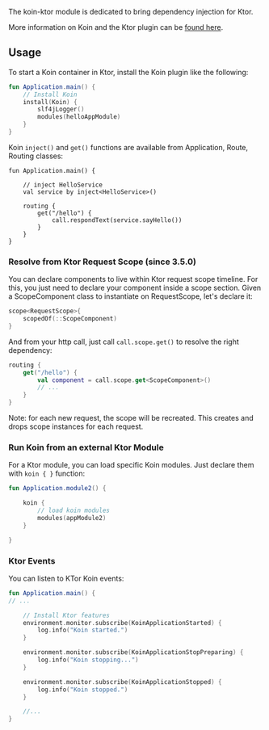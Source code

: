 The koin-ktor module is dedicated to bring dependency injection for Ktor.

More information on Koin and the Ktor plugin can be [found here](https://insert-koin.io/docs/reference/koin-ktor/ktor).

## Usage

To start a Koin container in Ktor, install the Koin plugin like the following:

```kotlin
fun Application.main() {
    // Install Koin
    install(Koin) {
        slf4jLogger()
        modules(helloAppModule)
    }
}
```

Koin `inject()` and `get()` functions are available from Application, Route, Routing classes:

```ktor
fun Application.main() {

    // inject HelloService
    val service by inject<HelloService>()

    routing {
        get("/hello") {
            call.respondText(service.sayHello())
        }
    }
}
```

### Resolve from Ktor Request Scope (since 3.5.0)

You can declare components to live within Ktor request scope timeline. For this, you just need to declare your component inside a scope<ScopeRequest> section. Given a ScopeComponent class to instantiate on RequestScope, let's declare it:

```kotlin
scope<RequestScope>{
    scopedOf(::ScopeComponent)
}
```

And from your http call, just call `call.scope.get()` to resolve the right dependency:

```kotlin
routing {
    get("/hello") {
        val component = call.scope.get<ScopeComponent>()
        // ...
    }
}
```

Note: for each new request, the scope will be recreated. This creates and drops scope instances for each request.

### Run Koin from an external Ktor Module

For a Ktor module, you can load specific Koin modules. Just declare them with `koin { }` function:

```kotlin
fun Application.module2() {

    koin {
        // load koin modules
        modules(appModule2)
    }

}
```

### Ktor Events

You can listen to KTor Koin events:

```kotlin
fun Application.main() {
// ...

    // Install Ktor features
    environment.monitor.subscribe(KoinApplicationStarted) {
        log.info("Koin started.")
    }

    environment.monitor.subscribe(KoinApplicationStopPreparing) {
        log.info("Koin stopping...")
    }

    environment.monitor.subscribe(KoinApplicationStopped) {
        log.info("Koin stopped.")
    }

    //...
}
```